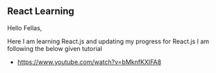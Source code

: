 ## React Learning
Hello Fellas,

Here I am learning React.js and updating my progress for React.js
I am following the below given tutorial

* https://www.youtube.com/watch?v=bMknfKXIFA8



